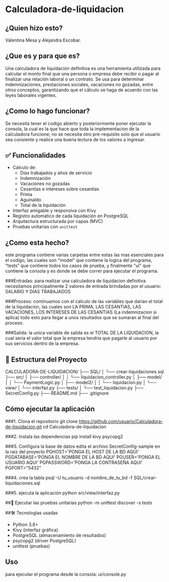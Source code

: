 # Calculadora-de-liquidacion

## ¿Quien hizo esto?
Valentina Mesa y Alejandra Escobar.

## ¿Que es y para que es?
Una calculadora de liquidación definitiva es una herramienta utilizada para calcular el monto final que una persona o empresa debe recibir o pagar al finalizar una relación laboral o un contrato. Se usa para determinar indemnizaciones, prestaciones sociales, vacaciones no gozadas, entre otros conceptos, garantizando que el cálculo se haga de acuerdo con las leyes laborales vigentes.

## ¿Como lo hago funcionar?
Se necesita tener el codigo abierto y posteriormente poner ejecutar la consola, la cual es la que hace que toda la implementacion de la calculadora funcione; no se necesita otro pre-requisito solo que el usuario sea consiente y realice una buena lectura de los valores a ingresar.

## ✅ Funcionalidades

- Cálculo de:
  - Días trabajados y años de servicio
  - Indemnización
  - Vacaciones no gozadas
  - Cesantías e intereses sobre cesantías
  - Prima
  - Aguinaldo
  - Total de la liquidación
- Interfaz amigable y responsiva con Kivy
- Registro automático de cada liquidación en PostgreSQL
- Arquitectura estructurada por capas (MVC)
- Pruebas unitarias con `unittest`

## ¿Como esta hecho?
este programa contiene varias carpetas entre estas las mas esenciales para el codigo, las cuales son "model" que contiene la logica del programa, "tests" que contiene todos los casos de prueba, y finalmente "ui" que contiene la consola y es donde se debe correr para ejecutar el programa.

###Entradas: para realizar una calculadora de liquidacion definitiva necesitamos principalmente 2 valores de entrada brindadas por el usuario: SALARIO Y DIAS TRABAJADOS

###Proceso: continuamos con el calculo de las variables que darian el total de la liquidacion, las cuales son LA PRIMA, LAS CESANTIAS, LAS VACACIONES, LOS INTERESES DE LAS CESANTIAS (La indemnizacion si aplica) todo esto 
para llegar a unos resultados que se sumaran al final del proceso.

###Salida: la unica variable de salida es el TOTAL DE LA LIQUIDACION, la cual seria el valor total que la empresa tendria que pagarle al usuario por sus servicios dentro de la empresa.

## 📂 Estructura del Proyecto

CALCULADORA-DE-LIQUIDACION/
├── SQL/
│ └── crear-liquidaciones.sql
├── src/
│ ├── controller/
│ │ └── liquidacion_controller.py
│ ├── model/
│ │ └── PaymentLogic.py
│ ├── model2/
│ │ └── liquidacion.py
│ └── view/
│ └── interfaz.py
├── tests/
│ └── test_liquidacion.py
├── SecretConfig.py
├── README.md
├── .gitignore

## Cómo ejecutar la aplicación

###1. Clona el repositorio
git clone https://github.com/usuario/Calculadora-de-liquidacion.git
cd Calculadora-de-liquidacion

###2. Instala las dependencias
pip install kivy psycopg2

###3. Configura la base de datos
edita el archivo SecretConfig-sample en la raiz del proyecto
PGHOST='PONGA EL HOST DE LA BD AQUI'
PGDATABASE='PONGA EL NOMBRE DE LA BD AQUI'
PGUSER='PONGA EL USUARIO AQUI'
PGPASSWORD='PONGA LA CONTRASEÑA AQUI'
PGPORT="5432"

###4. crea la tabla
psql -U tu_usuario -d nombre_de_tu_bd -f SQL/crear-liquidaciones.sql

###5. ejecuta la aplicación
python src/view/interfaz.py

##🧪 Ejecutar las pruebas unitarias
python -m unittest discover -s tests

##🛠️ Tecnologías usadas
* Python 3.8+
* Kivy (interfaz gráfica)
* PostgreSQL (almacenamiento de resultados)
* psycopg2 (driver PostgreSQL)
* unittest (pruebas)

## Uso
para ejecutar el programa desde la consola: ui/console.py





